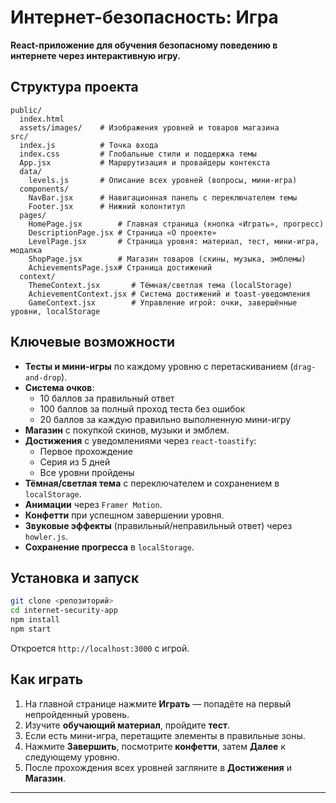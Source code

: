 # Интернет-безопасность: Игра

**React-приложение для обучения безопасному поведению в интернете через интерактивную игру.**

## Структура проекта

```
public/
  index.html
  assets/images/    # Изображения уровней и товаров магазина
src/
  index.js          # Точка входа
  index.css         # Глобальные стили и поддержка темы
  App.jsx           # Маршрутизация и провайдеры контекста
  data/
    levels.js       # Описание всех уровней (вопросы, мини-игра)
  components/
    NavBar.jsx      # Навигационная панель с переключателем темы
    Footer.jsx      # Нижний колонтитул
  pages/
    HomePage.jsx        # Главная страница (кнопка «Играть», прогресс)
    DescriptionPage.jsx # Страница «О проекте»
    LevelPage.jsx       # Страница уровня: материал, тест, мини-игра, модалка
    ShopPage.jsx        # Магазин товаров (скины, музыка, эмблемы)
    AchievementsPage.jsx# Страница достижений
  context/
    ThemeContext.jsx       # Тёмная/светлая тема (localStorage)
    AchievementContext.jsx # Система достижений и toast-уведомления
    GameContext.jsx        # Управление игрой: очки, завершённые уровни, localStorage
```

## Ключевые возможности

- **Тесты и мини-игры** по каждому уровню с перетаскиванием (`drag-and-drop`).
- **Система очков**:  
  - 10 баллов за правильный ответ  
  - 100 баллов за полный проход теста без ошибок  
  - 20 баллов за каждую правильно выполненную мини-игру  
- **Магазин** с покупкой скинов, музыки и эмблем.
- **Достижения** с уведомлениями через `react-toastify`:  
  - Первое прохождение  
  - Серия из 5 дней  
  - Все уровни пройдены
- **Тёмная/светлая тема** с переключателем и сохранением в `localStorage`.
- **Анимации** через `Framer Motion`.
- **Конфетти** при успешном завершении уровня.
- **Звуковые эффекты** (правильный/неправильный ответ) через `howler.js`.
- **Сохранение прогресса** в `localStorage`.

## Установка и запуск

```bash
git clone <репозиторий>
cd internet-security-app
npm install
npm start
```

Откроется `http://localhost:3000` с игрой.  

## Как играть

1. На главной странице нажмите **Играть** — попадёте на первый непройденный уровень.  
2. Изучите **обучающий материал**, пройдите **тест**.  
3. Если есть мини-игра, перетащите элементы в правильные зоны.  
4. Нажмите **Завершить**, посмотрите **конфетти**, затем **Далее** к следующему уровню.  
5. После прохождения всех уровней загляните в **Достижения** и **Магазин**.

---
